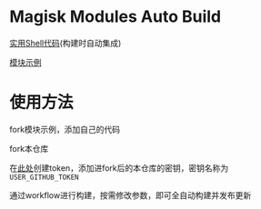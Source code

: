 # Magisk Modules Auto Build

[实用Shell代码](https://github.com/GunRain/SKT-Utils)(构建时自动集成)

[模块示例](https://github.com/GunRain/Magisk-Module-EG)


# 使用方法

fork模块示例，添加自己的代码

fork本仓库

在[此处](https://github.com/settings/tokens)创建token，添加进fork后的本仓库的密钥，密钥名称为`USER_GITHUB_TOKEN`

通过workflow进行构建，按需修改参数，即可全自动构建并发布更新